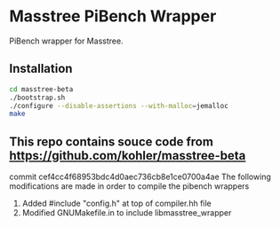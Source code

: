 # Masstree PiBench Wrapper

PiBench wrapper for Masstree.

## Installation
```bash
cd masstree-beta 
./bootstrap.sh    
./configure --disable-assertions --with-malloc=jemalloc
make
```


## This repo contains souce code from https://github.com/kohler/masstree-beta 
commit cef4cc4f68953bdc4d0aec736cb8e1ce0700a4ae
The following modifications are made in order to compile the pibench wrappers

1. Added #include "config.h" at top of compiler.hh file 
2. Modified GNUMakefile.in to include libmasstree_wrapper
